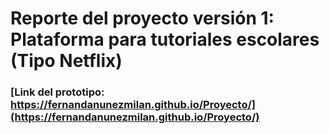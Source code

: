 # Reporte del proyecto versión 1: Plataforma para tutoriales escolares (Tipo Netflix) 

### [Link del prototipo: https://fernandanunezmilan.github.io/Proyecto/](https://fernandanunezmilan.github.io/Proyecto/)